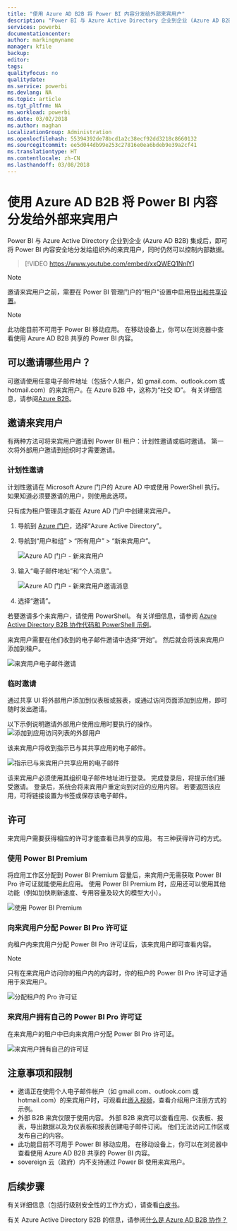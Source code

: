 ```yaml
---
title: "使用 Azure AD B2B 将 Power BI 内容分发给外部来宾用户"
description: "Power BI 与 Azure Active Directory 企业到企业 (Azure AD B2B) 集成后，即可将 Power BI 内容安全地分发给组织外的来宾用户。"
services: powerbi
documentationcenter: 
author: markingmyname
manager: kfile
backup: 
editor: 
tags: 
qualityfocus: no
qualitydate: 
ms.service: powerbi
ms.devlang: NA
ms.topic: article
ms.tgt_pltfrm: NA
ms.workload: powerbi
ms.date: 03/02/2018
ms.author: maghan
LocalizationGroup: Administration
ms.openlocfilehash: 55394392de78bcd1a2c38ecf92dd3218c8660132
ms.sourcegitcommit: ee5d044db99e253c27816e0ea6bdeb9e39a2cf41
ms.translationtype: HT
ms.contentlocale: zh-CN
ms.lasthandoff: 03/08/2018
---
```

# <a name="distribute-power-bi-content-to-external-guest-users-with-azure-ad-b2b"></a>使用 Azure AD B2B 将 Power BI 内容分发给外部来宾用户

Power BI 与 Azure Active Directory 企业到企业 (Azure AD B2B) 集成后，即可将 Power BI 内容安全地分发给组织外的来宾用户，同时仍然可以控制内部数据。

> [!VIDEO https://www.youtube.com/embed/xxQWEQ1NnlY]

> [!NOTE]
> 邀请来宾用户之前，需要在 Power BI 管理门户的“租户”设置中启用[导出和共享设置](service-admin-portal.md#export-and-sharing-settings)。

> [!NOTE]
> 此功能目前不可用于 Power BI 移动应用。 在移动设备上，你可以在浏览器中查看使用 Azure AD B2B 共享的 Power BI 内容。 

## <a name="who-can-you-invite"></a>可以邀请哪些用户？

可邀请使用任意电子邮件地址（包括个人帐户，如 gmail.com、outlook.com 或 hotmail.com）的来宾用户。在 Azure B2B 中，这称为“社交 ID”。 有关详细信息，请参阅[Azure B2B](https://docs.microsoft.com/en-us/azure/active-directory/active-directory-b2b-what-is-azure-ad-b2b)。

## <a name="invite-guest-users"></a>邀请来宾用户

有两种方法可将来宾用户邀请到 Power BI 租户：计划性邀请或临时邀请。 第一次将外部用户邀请到组织时才需要邀请。

### <a name="planned-invites"></a>计划性邀请

计划性邀请在 Microsoft Azure 门户的 Azure AD 中或使用 PowerShell 执行。 如果知道必须要邀请的用户，则使用此选项。 

只有成为租户管理员才能在 Azure AD 门户中创建来宾用户。

1. 导航到 [Azure 门户](https://portal.azure.com)，选择“Azure Active Directory”。

2. 导航到“用户和组” > “所有用户” > “新来宾用户”。

    ![Azure AD 门户 - 新来宾用户](media/service-admin-azure-ad-b2b/azuread-portal-new-guest-user.png)

3. 输入“电子邮件地址”和“个人消息”。

    ![Azure AD 门户 - 新来宾用户邀请消息](media/service-admin-azure-ad-b2b/azuread-portal-invite-message.png)

4. 选择“邀请”。

若要邀请多个来宾用户，请使用 PowerShell。 有关详细信息，请参阅 [Azure Active Directory B2B 协作代码和 PowerShell 示例](https://docs.microsoft.com/azure/active-directory/active-directory-b2b-code-samples)。

来宾用户需要在他们收到的电子邮件邀请中选择“开始”。 然后就会将该来宾用户添加到租户。

![来宾用户电子邮件邀请](media/service-admin-azure-ad-b2b/guest-user-invite-email.png)

### <a name="ad-hoc-invites"></a>临时邀请

通过共享 UI 将外部用户添加到仪表板或报表，或通过访问页面添加到应用，即可随时发出邀请。

以下示例说明邀请外部用户使用应用时要执行的操作。
![添加到应用访问列表的外部用户](media/service-admin-azure-ad-b2b/power-bi-app-access.png)

该来宾用户将收到指示已与其共享应用的电子邮件。

![指示已与来宾用户共享应用的电子邮件](media/service-admin-azure-ad-b2b/guest-user-invite-email2.png)

该来宾用户必须使用其组织电子邮件地址进行登录。 完成登录后，将提示他们接受邀请。 登录后，系统会将来宾用户重定向到对应的应用内容。 若要返回该应用，可将链接设置为书签或保存该电子邮件。

## <a name="licensing"></a>许可

来宾用户需要获得相应的许可才能查看已共享的应用。 有三种获得许可的方式。

### <a name="use-power-bi-premium"></a>使用 Power BI Premium

将应用工作区分配到 Power BI Premium 容量后，来宾用户无需获取 Power BI Pro 许可证就能使用此应用。 使用 Power BI Premium 时，应用还可以使用其他功能（例如加快刷新速度、专用容量及较大的模型大小）。

![使用 Power BI Premium](media/service-admin-azure-ad-b2b/license-approach1.png)

### <a name="assign-power-bi-pro-license-to-guest-user"></a>向来宾用户分配 Power BI Pro 许可证

向租户内来宾用户分配 Power BI Pro 许可证后，该来宾用户即可查看内容。

> [!NOTE]
> 只有在来宾用户访问你的租户内的内容时，你的租户的 Power BI Pro 许可证才适用于来宾用户。

![分配租户的 Pro 许可证](media/service-admin-azure-ad-b2b/license-approach2.png)

### <a name="guest-user-brings-their-own-power-bi-pro-license"></a>来宾用户拥有自己的 Power BI Pro 许可证

在来宾用户的租户中已向来宾用户分配 Power BI Pro 许可证。

![来宾用户拥有自己的许可证](media/service-admin-azure-ad-b2b/license-approach3.png)

## <a name="considerations-and-limitations"></a>注意事项和限制

* 邀请正在使用个人电子邮件帐户（如 gmail.com、outlook.com 或 hotmail.com）的来宾用户时，可观看此[嵌入视频](https://docs.microsoft.com/en-us/azure/active-directory/active-directory-b2b-redemption-experience)，查看介绍用户注册方式的示例。
* 外部 B2B 来宾仅限于使用内容。 外部 B2B 来宾可以查看应用、仪表板、报表，导出数据以及为仪表板和报表创建电子邮件订阅。 他们无法访问工作区或发布自己的内容。
* 此功能目前不可用于 Power BI 移动应用。 在移动设备上，你可以在浏览器中查看使用 Azure AD B2B 共享的 Power BI 内容。
* sovereign 云（政府）内不支持通过 Power BI 使用来宾用户。

## <a name="next-steps"></a>后续步骤

有关详细信息（包括行级别安全性的工作方式），请查看[白皮书](https://aka.ms/powerbi-b2b-whitepaper)。

有关 Azure Active Directory B2B 的信息，请参阅[什么是 Azure AD B2B 协作？](https://docs.microsoft.com/azure/active-directory/active-directory-b2b-what-is-azure-ad-b2b)
